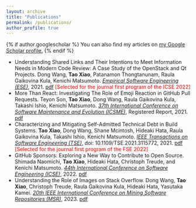 ```yaml
---
layout: archive
title: "Publications"
permalink: /publications/
author_profile: true
---
```


{% if author.googlescholar %}
  You can also find my articles on <u><a href="{{author.googlescholar}}">my Google Scholar profile</a>.</u>
{% endif %}
* Understanding Shared Links and Their Intentions to Meet Information Needs in Modern Code Review: A Case Study of the OpenStack and Qt Projects. Dong Wang, **Tao Xiao**, Patanamon Thongtanunam, Raula Gaikovina Kula, Kenichi Matsumoto. <span style="text-decoration:underline;font-style: italic">Empirical Software Engineering (ESE)</span>, 2021. [pdf](https://link.springer.com/article/10.1007/s10664-021-09997-x) <span style="color:red">[Selected for the journal first program of the ICSE 2022]</span>
* More Than React: Investigating The Role of Emoji Reaction in GitHub Pull Requests. Teyon Son, **Tao Xiao**, Dong Wang, Raula Gaikovina Kula, Takashi Ishio, Kenichi Matsumoto. <span style="text-decoration:underline;font-style: italic">37th International Conference on Software Maintenance and Evolution (ICSME)</span>, Registered Report, 2021. [pdf](https://www.researchgate.net/publication/353995896_More_Than_React_Investigating_The_Role_of_EmojiReaction_in_GitHub_Pull_Requests)
* Characterizing and Mitigating Self-Admitted Technical Debt in Build Systems. **Tao Xiao**, Dong Wang, Shane Mcintosh, Hideaki Hata, Raula Gaikovina Kula, Takashi Ishio, Kenichi Matsumoto. <span style="text-decoration:underline;font-style: italic">IEEE Transactions on Software Engineering (TSE)</span>, doi: 10.1109/TSE.2021.3115772, 2021. [pdf](http://tao-xiao.github.io/files/SATD_TSE_2021.pdf) <span style="color:red">[Selected for the journal first program of the FSE 2022]</span>
* GitHub Sponsors: Exploring a New Way to Contribute to Open Source. Shimada Naomichi, **Tao Xiao**, Hideaki Hata, Christoph Treude, and Kenichi Matsumoto. <span style="text-decoration:underline;font-style: italic">44th International Conference on Software Engineering (ICSE)</span>, 2022. [pdf](https://arxiv.org/pdf/2202.05751.pdf)
* Understanding the Role of Images on Stack Overflow. Dong Wang, **Tao Xiao**, Christoph Treude, Raula Gaikovina Kula, Hideaki Hata, Yasutaka Kamei. <span style="text-decoration:underline;font-style: italic">20th IEEE International Conference on Mining Software Repositories (MSR)</span>, 2023. [pdf](https://arxiv.org/pdf/2303.15684.pdf)
